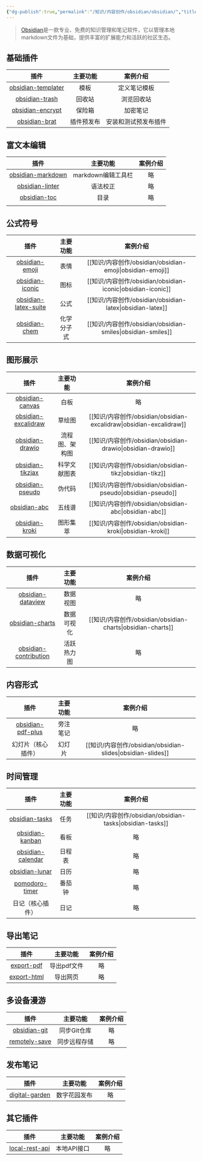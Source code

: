 ```yaml
---
{"dg-publish":true,"permalink":"/知识/内容创作/obsidian/obsidian/","title":"Obsidian","tags":["doc","obsidian"],"noteIcon":""}
---
```


> [Obsidian](https://obsidian.md)是一款专业、免费的知识管理和笔记软件，它以管理本地markdown文件为基础，提供丰富的扩展能力和活跃的社区生态。

## 基础插件

|                                 插件                                 | 主要功能  |    案例介绍    |
| :----------------------------------------------------------------: | :---: | :--------: |
|  [obsidian-templater](https://github.com/SilentVoid13/Templater)   |  模板   |   定义笔记模板   |
| [obsidian-trash](https://github.com/proog/obsidian-trash-explorer) |  回收站  |   浏览回收站    |
|  [obsidian-encrypt](https://github.com/meld-cp/obsidian-encrypt)   |  保险箱  |    加密笔记    |
|   [obsidian-brat](https://github.com/TfTHacker/obsidian42-brat)    | 插件预发布 | 安装和测试预发布插件 |

## 富文本编辑

|                                   插件                                    |     主要功能      | 案例介绍 |
| :---------------------------------------------------------------------: | :-----------: | :--: |
| [obsidian-markdown](https://github.com/PKM-er/obsidian-editing-toolbar) | markdown编辑工具栏 |  略   |
|      [obsidian-linter](https://github.com/platers/obsidian-linter)      |     语法校正      |  略   |
| [obsidian-toc](https://github.com/PKM-er/obsidian-floating-toc-plugin)  |      目录       |  略   |
|                                                                         |               |      |

## 公式符号

|                                       插件                                       |  主要功能   |        案例介绍         |
| :----------------------------------------------------------------------------: | :-----: | :-----------------: |
|     [obsidian-emoji](https://github.com/phibr0/obsidian-emoji-shortcodes)      |   表情    | [[知识/内容创作/obsidian/obsidian-emoji\|obsidian-emoji]]  |
|              [obsidian-iconic](https://github.com/gfxholo/iconic)              |   图标    | [[知识/内容创作/obsidian/obsidian-iconic\|obsidian-iconic]] |
|  [obsidian-latex-suite](https://github.com/artisticat1/obsidian-latex-suite)   |   公式    | [[知识/内容创作/obsidian/obsidian-latex\|obsidian-latex]]  |
|          [obsidian-chem](https://github.com/Acylation/obsidian-chem)           |  化学分子式  | [[知识/内容创作/obsidian/obsidian-smiles\|obsidian-smiles]] |

## 图形展示

|                                       插件                                       |  主要功能   |          案例介绍           |
| :----------------------------------------------------------------------------: | :-----: | :---------------------: |
| [obsidian-canvas](https://github.com/Developer-Mike/obsidian-advanced-canvas)  |   白板    |            略            |
| [obsidian-excalidraw](https://github.com/zsviczian/obsidian-excalidraw-plugin) |   草绘图   | [[知识/内容创作/obsidian/obsidian-excalidraw\|obsidian-excalidraw]] |
|      [obsidian-drawio](https://github.com/zapthedingbat/drawio-obsidian)       | 流程图、架构图 |   [[知识/内容创作/obsidian/obsidian-drawio\|obsidian-drawio]]   |
|      [obsidian-tikzjax](https://github.com/artisticat1/obsidian-tikzjax)       | 科学文献图表  |    [[知识/内容创作/obsidian/obsidian-tikz\|obsidian-tikz]]    |
|       [obsidian-pseudo](https://github.com/ytliu74/obsidian-pseudocode)        |   伪代码   |   [[知识/内容创作/obsidian/obsidian-pseudo\|obsidian-pseudo]]   |
|      [obsidian-abc](https://github.com/abcjs-music/obsidian-plugin-abcjs)      |   五线谱   |    [[知识/内容创作/obsidian/obsidian-abc\|obsidian-abc]]     |
|          [obsidian-kroki](https://github.com/gregzuro/obsidian-kroki)          |  图形集萃   |   [[知识/内容创作/obsidian/obsidian-kroki\|obsidian-kroki]]    |

## 数据可视化

|                                        插件                                        | 主要功能  |        案例介绍         |
| :------------------------------------------------------------------------------: | :---: | :-----------------: |
|      [obsidian-dataview](https://github.com/blacksmithgu/obsidian-dataview)      | 数据视图  |          略          |
|           [obsidian-charts](https://github.com/phibr0/obsidian-charts)           | 数据可视化 | [[知识/内容创作/obsidian/obsidian-charts\|obsidian-charts]] |
| [obsidian-contribution](https://github.com/vran-dev/obsidian-contribution-graph) | 活跃热力图 |          略          |

## 内容形式

|                                        插件                                        | 主要功能  |        案例介绍         |
| :------------------------------------------------------------------------------: | :---: | :-----------------: |
|       [obsidian-pdf-plus](https://github.com/RyotaUshio/obsidian-pdf-plus)       | 旁注笔记  |          略          |
|                                    幻灯片（核心插件）                                     |  幻灯片  | [[知识/内容创作/obsidian/obsidian-slides\|obsidian-slides]] |

## 时间管理

|                                        插件                                         | 主要功能 |        案例介绍        |
| :-------------------------------------------------------------------------------: | :--: | :----------------: |
|     [obsidian-tasks](https://github.com/obsidian-tasks-group/obsidian-tasks)      |  任务  | [[知识/内容创作/obsidian/obsidian-tasks\|obsidian-tasks]] |
|                                [obsidian-kanban]()                                |  看板  |         略          |
| [obsidian-calendar](https://github.com/obsidian-community/obsidian-full-calendar) | 日程表  |         略          |
|     [obsidian-lunar](https://github.com/DevilRoshan/obsidian-lunar-calendar)      |  日历  |         略          |
|       [pomodoro-timer](https://github.com/eatgrass/obsidian-pomodoro-timer)       | 番茄钟  |         略          |
|                                     日记（核心插件）                                      |  日记  |         略          |

## 导出笔记

|                                     插件                                      |  主要功能   | 案例介绍 |
| :-------------------------------------------------------------------------: | :-----: | :--: |
|     [export-pdf](https://github.com/l1xnan/obsidian-better-export-pdf)      | 导出pdf文件 |  略   |
|   [export-html](https://github.com/KosmosisDire/obsidian-webpage-export)    |  导出网页   |  略   |

## 多设备漫游

|                                   插件                                   |  主要功能   | 案例介绍 |
| :--------------------------------------------------------------------: | :-----: | :--: |
|       [obsidian-git](https://github.com/Vinzent03/obsidian-git)        | 同步Git仓库 |  略   |
|    [remotely-save](https://github.com/remotely-save/remotely-save)     | 同步远程存储  |  略   |

## 发布笔记

|                                   插件                                   |  主要功能  | 案例介绍 |
| :--------------------------------------------------------------------: | :----: | :--: |
| [digital-garden](https://github.com/oleeskild/obsidian-digital-garden) | 数字花园发布 |  略   |

## 其它插件

|                                     插件                                      |  主要功能   | 案例介绍 |
| :-------------------------------------------------------------------------: | :-----: | :--: |
| [local-rest-api](https://github.com/coddingtonbear/obsidian-local-rest-api) | 本地API接口 |  略   |
